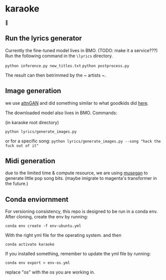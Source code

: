 # karaoke
🎵

## Run the lyrics generator
Currently the fine-tuned model lives in BMO. (TODO: make it a service???) Run the following command in the `\lyrics` directory.

`python inference.py new_titles.txt`
`python postprocess.py`

The result can then betrimmed by the ~ artists ~. 

## Image generation

we use [attnGAN](https://arxiv.org/pdf/1711.10485.pdf) and did something similar to what goodkids did [here](https://neurips2019creativity.github.io/doc/Text%20Conditional%20Lyric%20Video%20Generation.pdf). 

The downloaded model also lives in BMO. Commands:

(in karaoke root directory)

`python lyrics/generate_images.py`

or for a specific song:
`python lyrics/generate_images.py --song "hack the fuck out of it"`


## Midi generation

due to the limited time & compute resource, we are using [musegan](https://github.com/salu133445/musegan) to generate little pop song bits. (maybe imigrate to magenta's transformer in the future.)


## Conda enviornment
For versioning consistency, this repo is designed to be run in a conda env.
After cloning, create the env by running:

`conda env create -f env-ubuntu.yml`

With the right yml file for the operating system. and then

`conda activate karaoke`

If you installed something, remember to update the yml file by running:

`conda env export > env-os.yml`

replace "os" with the os you are working in. 
